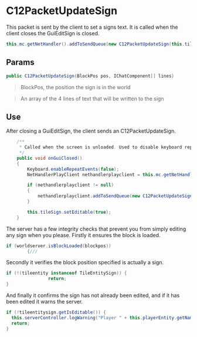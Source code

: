 # C12PacketUpdateSign
This packet is sent by the client to set a signs text. It is called when the client closes the GuiEditSign is closed.
```java
this.mc.getNetHandler().addToSendQueue(new C12PacketUpdateSign(this.tileSign.getPos(), this.tileSign.signText));
```

## Params
```java
public C12PacketUpdateSign(BlockPos pos, IChatComponent[] lines)
```
> BlockPos, the position the sign is in the world

> An array of the 4 lines of text that will be written to the sign

## Use
After closing a GuiEditSign, the client sends an C12PacketUpdateSign.
```java
    /**
     * Called when the screen is unloaded. Used to disable keyboard repeat events
     */
    public void onGuiClosed()
    {
        Keyboard.enableRepeatEvents(false);
        NetHandlerPlayClient nethandlerplayclient = this.mc.getNetHandler();

        if (nethandlerplayclient != null)
        {
            nethandlerplayclient.addToSendQueue(new C12PacketUpdateSign(this.tileSign.getPos(), this.tileSign.signText));
        }

        this.tileSign.setEditable(true);
    }
```
The server has a few integrity checks that prevent you from simply editing any sign when you please.
Firstly it ensures the block is loaded.
```java
if (worldserver.isBlockLoaded(blockpos))
        {///
```
Secondly it verifies the block position specified is actually a sign.
```java
if (!(tileentity instanceof TileEntitySign)) {
                return;
}
```
And finally it confirms the sign has not already been edited, and if it has been edited it warns the server.
```java
if (!tileentitysign.getIsEditable()) {
  this.serverController.logWarning("Player " + this.playerEntity.getName() + " just tried to change non-editable sign");
  return;
}
```

